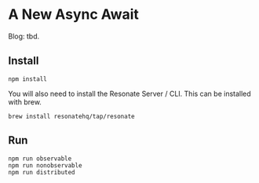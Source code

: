 # A New Async Await

Blog: tbd.

## Install
```
npm install
```

You will also need to install the Resonate Server / CLI. This can be installed with brew.
```
brew install resonatehq/tap/resonate
```

## Run
```
npm run observable
npm run nonobservable
npm run distributed
```
